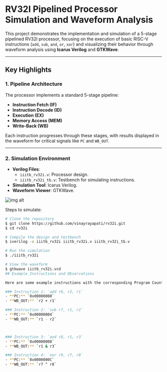 # RV32I Pipelined Processor Simulation and Waveform Analysis

This project demonstrates the implementation and simulation of a 5-stage pipelined RV32I processor, focusing on the execution of basic RISC-V instructions (`add`, `sub`, `and`, `or`, `xor`) and visualizing their behavior through waveform analysis using **Icarus Verilog** and **GTKWave**.

---

## Key Highlights

### 1. **Pipeline Architecture**
The processor implements a standard 5-stage pipeline:
- **Instruction Fetch (IF)**
- **Instruction Decode (ID)**
- **Execution (EX)**
- **Memory Access (MEM)**
- **Write-Back (WB)**

Each instruction progresses through these stages, with results displayed in the waveform for critical signals like `PC` and `WB_OUT`.

---

### 2. **Simulation Environment**
- **Verilog Files**: 
  - `iiitb_rv32i.v`: Processor design.
  - `iiitb_rv32i_tb.v`: Testbench for simulating instructions.
- **Simulation Tool**: Icarus Verilog.
- **Waveform Viewer**: GTKWave.


![img alt](image-path)

Steps to simulate:
```bash
# Clone the repository
$ git clone https://github.com/vinayrayapati/rv32i.git
$ cd rv32i

# Compile the design and testbench
$ iverilog -o iiitb_rv32i iiitb_rv32i.v iiitb_rv32i_tb.v

# Run the simulation
$ ./iiitb_rv32i

# View the waveform
$ gtkwave iiitb_rv32i.vcd
## Example Instructions and Observations

Here are some example instructions with the corresponding Program Counter (PC) and Write-Back Output (WB_OUT):

### Instruction 1: `add r6, r2, r1`
- **PC:** `0x00000000`
- **WB_OUT:** `r2 + r1`

### Instruction 2: `sub r7, r1, r2`
- **PC:** `0x00000004`
- **WB_OUT:** `r1 - r2`



### Instruction 3: `and r8, r1, r3`
- **PC:** `0x00000008`
- **WB_OUT:** `r1 & r3`

### Instruction 4: `xor r9, r7, r8`
- **PC:** `0x0000000C` 
- **WB_OUT:** `r7 ^ r8` 
